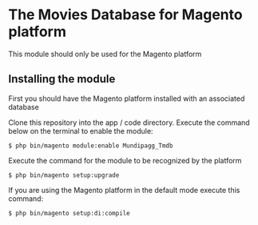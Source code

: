 # The Movies Database for Magento platform

This module should only be used for the Magento platform

## Installing the module

First you should have the Magento platform installed with an associated database

Clone this repository into the app / code directory. Execute the command below on the terminal to enable the module:

`$ php bin/magento module:enable Mundipagg_Tmdb`

Execute the command for the module to be recognized by the platform

`$ php bin/magento setup:upgrade`

If you are using the Magento platform in the default mode execute this command:

`$ php bin/magento setup:di:compile`

